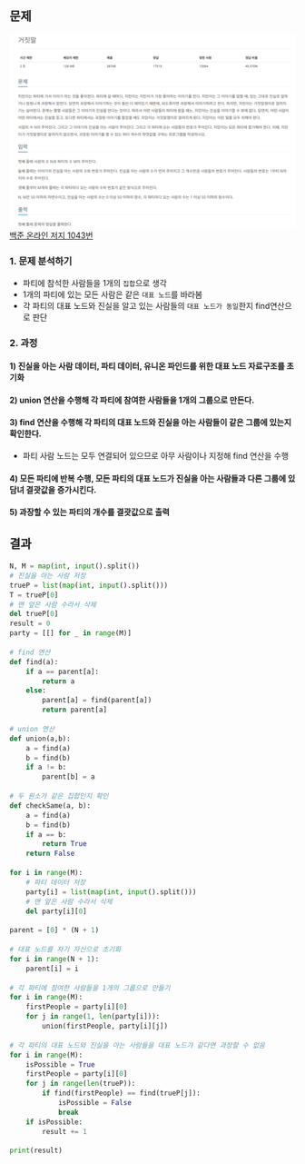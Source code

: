 ## 문제
![Alt text](../img/거짓말.png)   
[백준 온라인 저지 1043번](https://www.acmicpc.net/problem/1043)


### 1. 문제 분석하기
* 파티에 참석한 사람들을 1개의 `집합`으로 생각
* 1개의 파티에 있는 모든 사람은 같은 `대표 노드`를 바라봄
* 각 파티의 대표 노드와 진실을 알고 있는 사람들의 `대표 노드가 동일`한지 find연산으로 판단

### 2. 과정
#### 1) 진실을 아는 사람 데이터, 파티 데이터, 유니온 파인드를 위한 대표 노드 자료구조를 초기화
#### 2) union 연산을 수행해 각 파티에 참여한 사람들을 1개의 그룹으로 만든다.
#### 3) find 연산을 수행해 각 파티의 대표 노드와 진실을 아는 사람들이 같은 그룹에 있는지 확인한다.
* 파티 사람 노드는 모두 연결되어 있으므로 아무 사람이나 지정해 find 연산을 수행
#### 4) 모든 파티에 반복 수행, 모든 파티의 대표 노드가 진실을 아는 사람들과 다른 그룹에 있담녀 결괏값을 증가시킨다.
#### 5) 과장할 수 있는 파티의 개수를 결괏값으로 출력


## 결과
```python
N, M = map(int, input().split())
# 진실을 아는 사람 저장
trueP = list(map(int, input().split()))
T = trueP[0]
# 맨 앞은 사람 수라서 삭제
del trueP[0]
result = 0
party = [[] for _ in range(M)]

# find 연산
def find(a):
    if a == parent[a]:
        return a
    else:
        parent[a] = find(parent[a])
        return parent[a]

# union 연산
def union(a,b):
    a = find(a)
    b = find(b)
    if a != b:
        parent[b] = a

# 두 원소가 같은 집합인지 확인
def checkSame(a, b):
    a = find(a)
    b = find(b)
    if a == b:
        return True
    return False

for i in range(M):
    # 파티 데이터 저장
    party[i] = list(map(int, input().split()))
    # 맨 앞은 사람 수라서 삭제
    del party[i][0]

parent = [0] * (N + 1)

# 대표 노드를 자기 자신으로 초기화
for i in range(N + 1):
    parent[i] = i

# 각 파티에 참여한 사람들을 1개의 그룹으로 만들기
for i in range(M):
    firstPeople = party[i][0]
    for j in range(1, len(party[i])):
        union(firstPeople, party[i][j])

# 각 파티의 대표 노드와 진실을 아는 사람들을 대표 노드가 같다면 과장할 수 없음
for i in range(M):
    isPossible = True
    firstPeople = party[i][0]
    for j in range(len(trueP)):
        if find(firstPeople) == find(trueP[j]):
            isPossible = False
            break
    if isPossible:
        result += 1

print(result)
```